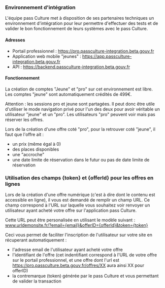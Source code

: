 ### Environnement d'intégration

L'équipe pass Culture met à disposition de ses partenaires techniques un environnement d'intégration pour leur permettre d'effectuer des tests et de valider le bon fonctionnement de leurs systèmes avec le pass Culture.

#### Adresses

- Portail professionnel : https://pro.passculture-integration.beta.gouv.fr
- Application web mobile "jeunes" : https://app.passculture-integration.beta.gouv.fr
- API : https://backend.passculture-integration.beta.gouv.fr

#### Fonctionnement

La création de comptes "Jeune" et "pro" sur cet environnement est libre. Les comptes "jeune" sont automatiquement crédités de 499€.

Attention : les sessions pro et jeune sont partagées. Il peut donc être utile d'utiliser le mode navigation privé pour l'un des deux pour avoir véritable un utilisateur "jeune" et un "pro". Les utilisateurs "pro" peuvent voir mais pas réserver les offres.

Lors de la création d'une offre coté "pro", pour la retrouver coté "jeune", il faut que l'offre ait :
- un prix (même égal à 0)
- des places disponibles
- une "accroche"
- une date limite de réservation dans le futur ou pas de date limite de réservation

### Utilisation des champs {token} et {offerId} pour les offres en lignes

Lors de la création d'une offre numérique (c'est à dire dont le contenu est accessible en ligne), il vous est demandé de remplir un champ URL. Ce champ correspond à l'URL sur laquelle vous souhaitez voir renvoyer un utilisateur ayant acheté votre offre sur l'application pass Culture.

Cette URL peut être personalisée en utilisant le modèle suivant : www.urldemonsite.fr/?email={email}&offerID={offerId}&token={token}

Ceci vous permet de faciliter l'inscription de l'utilisateur sur votre site en récuperant automatiquement :
+ l'adresse email de l'utilisateur ayant acheté votre offre
+ l'identifiant de l'offre (cet indentifiant correspond à l'URL de votre offre sur le portail professionnel, et une offre dont l'url est https://pro.passculture.beta.gouv.fr/offres/XX aura ainsi XX pour offerID)
+ la contremarque (token) générée par le pass Culture et vous permettant de valider la transaction
